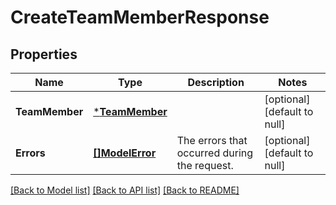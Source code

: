 # CreateTeamMemberResponse

## Properties
Name | Type | Description | Notes
------------ | ------------- | ------------- | -------------
**TeamMember** | [***TeamMember**](TeamMember.md) |  | [optional] [default to null]
**Errors** | [**[]ModelError**](Error.md) | The errors that occurred during the request. | [optional] [default to null]

[[Back to Model list]](../README.md#documentation-for-models) [[Back to API list]](../README.md#documentation-for-api-endpoints) [[Back to README]](../README.md)

